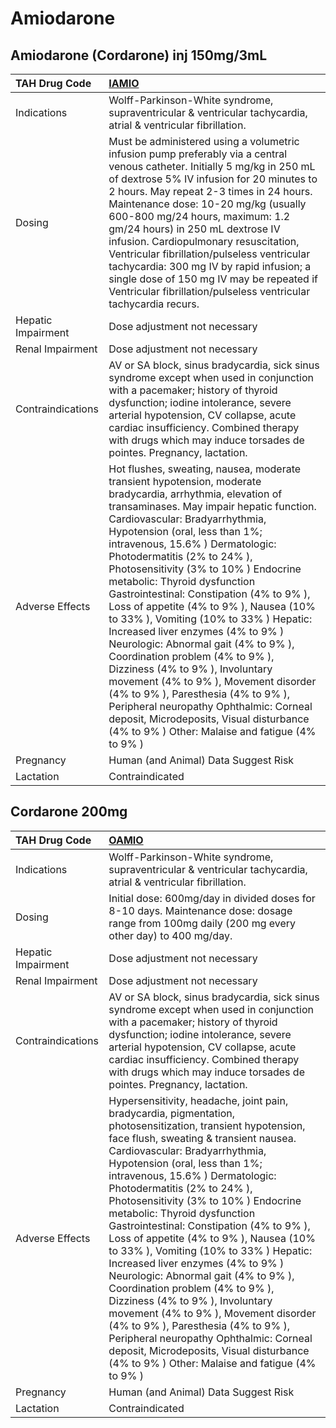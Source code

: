 # Amiodarone

## Amiodarone (Cordarone) inj 150mg/3mL

| TAH Drug Code      | [IAMIO](https://www.tahsda.org.tw/drugs/hissearch.php?drug_code=IAMIO)                                                                                                                                                                                                                                                                                                                                                                                                                                                                                                                                                                                                                                                                                                                                                                                                    |
|:-------------------|:--------------------------------------------------------------------------------------------------------------------------------------------------------------------------------------------------------------------------------------------------------------------------------------------------------------------------------------------------------------------------------------------------------------------------------------------------------------------------------------------------------------------------------------------------------------------------------------------------------------------------------------------------------------------------------------------------------------------------------------------------------------------------------------------------------------------------------------------------------------------------|
| Indications        | Wolff-Parkinson-White syndrome, supraventricular & ventricular tachycardia, atrial & ventricular fibrillation.                                                                                                                                                                                                                                                                                                                                                                                                                                                                                                                                                                                                                                                                                                                                                            |
| Dosing             | Must be administered using a volumetric infusion pump preferably via a central venous catheter. Initially 5 mg/kg in 250 mL of dextrose 5% IV infusion for 20 minutes to 2 hours. May repeat 2-3 times in 24 hours. Maintenance dose: 10-20 mg/kg (usually 600-800 mg/24 hours, maximum: 1.2 gm/24 hours) in 250 mL dextrose IV infusion. Cardiopulmonary resuscitation, Ventricular fibrillation/pulseless ventricular tachycardia: 300 mg IV by rapid infusion; a single dose of 150 mg IV may be repeated if Ventricular fibrillation/pulseless ventricular tachycardia recurs.                                                                                                                                                                                                                                                                                        |
| Hepatic Impairment | Dose adjustment not necessary                                                                                                                                                                                                                                                                                                                                                                                                                                                                                                                                                                                                                                                                                                                                                                                                                                             |
| Renal Impairment   | Dose adjustment not necessary                                                                                                                                                                                                                                                                                                                                                                                                                                                                                                                                                                                                                                                                                                                                                                                                                                             |
| Contraindications  | AV or SA block, sinus bradycardia, sick sinus syndrome except when used in conjunction with a pacemaker; history of thyroid dysfunction; iodine intolerance, severe arterial hypotension, CV collapse, acute cardiac insufficiency. Combined therapy with drugs which may induce torsades de pointes. Pregnancy, lactation.                                                                                                                                                                                                                                                                                                                                                                                                                                                                                                                                               |
| Adverse Effects    | Hot flushes, sweating, nausea, moderate transient hypotension, moderate bradycardia, arrhythmia, elevation of transaminases. May impair hepatic function. Cardiovascular: Bradyarrhythmia, Hypotension (oral, less than 1%; intravenous, 15.6% ) Dermatologic: Photodermatitis (2% to 24% ), Photosensitivity (3% to 10% ) Endocrine metabolic: Thyroid dysfunction Gastrointestinal: Constipation (4% to 9% ), Loss of appetite (4% to 9% ), Nausea (10% to 33% ), Vomiting (10% to 33% ) Hepatic: Increased liver enzymes (4% to 9% ) Neurologic: Abnormal gait (4% to 9% ), Coordination problem (4% to 9% ), Dizziness (4% to 9% ), Involuntary movement (4% to 9% ), Movement disorder (4% to 9% ), Paresthesia (4% to 9% ), Peripheral neuropathy Ophthalmic: Corneal deposit, Microdeposits, Visual disturbance (4% to 9% ) Other: Malaise and fatigue (4% to 9% ) |
| Pregnancy          | Human (and Animal) Data Suggest Risk                                                                                                                                                                                                                                                                                                                                                                                                                                                                                                                                                                                                                                                                                                                                                                                                                                      |
| Lactation          | Contraindicated                                                                                                                                                                                                                                                                                                                                                                                                                                                                                                                                                                                                                                                                                                                                                                                                                                                           |

## Cordarone 200mg

| TAH Drug Code      | [OAMIO](https://www.tahsda.org.tw/drugs/hissearch.php?drug_code=OAMIO)                                                                                                                                                                                                                                                                                                                                                                                                                                                                                                                                                                                                                                                                                                                                                                                                 |
|:-------------------|:-----------------------------------------------------------------------------------------------------------------------------------------------------------------------------------------------------------------------------------------------------------------------------------------------------------------------------------------------------------------------------------------------------------------------------------------------------------------------------------------------------------------------------------------------------------------------------------------------------------------------------------------------------------------------------------------------------------------------------------------------------------------------------------------------------------------------------------------------------------------------|
| Indications        | Wolff-Parkinson-White syndrome, supraventricular & ventricular tachycardia, atrial & ventricular fibrillation.                                                                                                                                                                                                                                                                                                                                                                                                                                                                                                                                                                                                                                                                                                                                                         |
| Dosing             | Initial dose: 600mg/day in divided doses for 8-10 days. Maintenance dose: dosage range from 100mg daily (200 mg every other day) to 400 mg/day.                                                                                                                                                                                                                                                                                                                                                                                                                                                                                                                                                                                                                                                                                                                        |
| Hepatic Impairment | Dose adjustment not necessary                                                                                                                                                                                                                                                                                                                                                                                                                                                                                                                                                                                                                                                                                                                                                                                                                                          |
| Renal Impairment   | Dose adjustment not necessary                                                                                                                                                                                                                                                                                                                                                                                                                                                                                                                                                                                                                                                                                                                                                                                                                                          |
| Contraindications  | AV or SA block, sinus bradycardia, sick sinus syndrome except when used in conjunction with a pacemaker; history of thyroid dysfunction; iodine intolerance, severe arterial hypotension, CV collapse, acute cardiac insufficiency. Combined therapy with drugs which may induce torsades de pointes. Pregnancy, lactation.                                                                                                                                                                                                                                                                                                                                                                                                                                                                                                                                            |
| Adverse Effects    | Hypersensitivity, headache, joint pain, bradycardia, pigmentation, photosensitization, transient hypotension, face flush, sweating & transient nausea. Cardiovascular: Bradyarrhythmia, Hypotension (oral, less than 1%; intravenous, 15.6% ) Dermatologic: Photodermatitis (2% to 24% ), Photosensitivity (3% to 10% ) Endocrine metabolic: Thyroid dysfunction Gastrointestinal: Constipation (4% to 9% ), Loss of appetite (4% to 9% ), Nausea (10% to 33% ), Vomiting (10% to 33% ) Hepatic: Increased liver enzymes (4% to 9% ) Neurologic: Abnormal gait (4% to 9% ), Coordination problem (4% to 9% ), Dizziness (4% to 9% ), Involuntary movement (4% to 9% ), Movement disorder (4% to 9% ), Paresthesia (4% to 9% ), Peripheral neuropathy Ophthalmic: Corneal deposit, Microdeposits, Visual disturbance (4% to 9% ) Other: Malaise and fatigue (4% to 9% ) |
| Pregnancy          | Human (and Animal) Data Suggest Risk                                                                                                                                                                                                                                                                                                                                                                                                                                                                                                                                                                                                                                                                                                                                                                                                                                   |
| Lactation          | Contraindicated                                                                                                                                                                                                                                                                                                                                                                                                                                                                                                                                                                                                                                                                                                                                                                                                                                                        |

